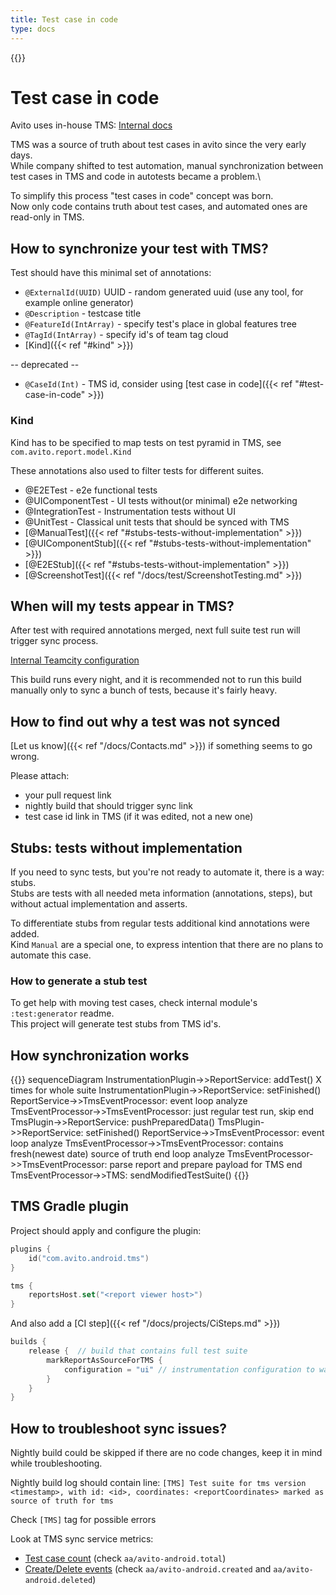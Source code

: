 ```yaml
---
title: Test case in code
type: docs
---
```


{{<avito page>}}

# Test case in code

Avito uses in-house TMS: [Internal docs](http://links.k.avito.ru/h)

TMS was a source of truth about test cases in avito since the very early days.\
While company shifted to test automation, manual synchronization between test cases in TMS and code in autotests became a problem.\

To simplify this process "test cases in code" concept was born.\
Now only code contains truth about test cases, and automated ones are read-only in TMS.

## How to synchronize your test with TMS?

Test should have this minimal set of annotations:
 - `@ExternalId(UUID)` UUID - random generated uuid (use any tool, for example online generator)
 - `@Description` - testcase title
 - `@FeatureId(IntArray)` - specify test's place in global features tree
 - `@TagId(IntArray)` - specify id's of team tag cloud
 - [Kind]({{< ref "#kind" >}})
 
-- deprecated --
 - `@CaseId(Int)` - TMS id, consider using [test case in code]({{< ref "#test-case-in-code" >}})

### Kind

Kind has to be specified to map tests on test pyramid in TMS, see `com.avito.report.model.Kind`

These annotations also used to filter tests for different suites.
 - @E2ETest - e2e functional tests
 - @UIComponentTest - UI tests without(or minimal) e2e networking
 - @IntegrationTest - Instrumentation tests without UI
 - @UnitTest - Classical unit tests that should be synced with TMS
 - [@ManualTest]({{< ref "#stubs-tests-without-implementation" >}})
 - [@UIComponentStub]({{< ref "#stubs-tests-without-implementation" >}})
 - [@E2EStub]({{< ref "#stubs-tests-without-implementation" >}})
 - [@ScreenshotTest]({{< ref "/docs/test/ScreenshotTesting.md" >}})

## When will my tests appear in TMS?

After test with required annotations merged, next full suite test run will trigger sync process.

[Internal Teamcity configuration](http://links.k.avito.ru/androidnightly)

This build runs every night, and it is recommended not to run this build manually only to sync a bunch of tests, because it's fairly heavy.

## How to find out why a test was not synced

[Let us know]({{< ref "/docs/Contacts.md" >}}) if something seems to go wrong.

Please attach:
 - your pull request link
 - nightly build that should trigger sync link
 - test case id link in TMS (if it was edited, not a new one)

## Stubs: tests without implementation

If you need to sync tests, but you're not ready to automate it, there is a way: stubs.\
Stubs are tests with all needed meta information (annotations, steps), but without actual implementation and asserts. 

To differentiate stubs from regular tests additional kind annotations were added.\
Kind `Manual` are a special one, to express intention that there are no plans to automate this case.

### How to generate a stub test

To get help with moving test cases, check internal module's `:test:generator` readme. \
This project will generate test stubs from TMS id's.

## How synchronization works

{{<mermaid>}}
sequenceDiagram
    InstrumentationPlugin->>ReportService: addTest() X times for whole suite
    InstrumentationPlugin->>ReportService: setFinished()
    ReportService->>TmsEventProcessor: event
    loop analyze
        TmsEventProcessor->>TmsEventProcessor: just regular test run, skip
    end
    TmsPlugin->>ReportService: pushPreparedData(<This is source of truth with timestamp>)
    TmsPlugin->>ReportService: setFinished()
    ReportService->>TmsEventProcessor: event
    loop analyze
        TmsEventProcessor->>TmsEventProcessor: contains fresh(newest date) source of truth
    end
    loop analyze
        TmsEventProcessor->>TmsEventProcessor: parse report and prepare payload for TMS
    end
    TmsEventProcessor->>TMS: sendModifiedTestSuite()
{{</mermaid>}}

## TMS Gradle plugin

Project should apply and configure the plugin:

```kotlin
plugins {
    id("com.avito.android.tms")
}

tms {
    reportsHost.set("<report viewer host>")
}
```

And also add a [CI step]({{< ref "/docs/projects/CiSteps.md" >}})

```kotlin
builds {
    release {  // build that contains full test suite
        markReportAsSourceForTMS {
            configuration = "ui" // instrumentation configuration to wait for
        }
    }
}
```

## How to troubleshoot sync issues?

Nightly build could be skipped if there are no code changes, keep it in mind while troubleshooting. 

Nightly build log should contain line: 
`[TMS] Test suite for tms version <timestamp>, with id: <id>, coordinates: <reportCoordinates> marked as source of truth for tms`

Check `[TMS]` tag for possible errors

Look at TMS sync service metrics:
 - [Test case count](http://links.k.avito.ru/androidtmscount) (check `aa/avito-android.total`)
 - [Create/Delete events](http://links.k.avito.ru/androidtmsevents) (check `aa/avito-android.created` and `aa/avito-android.deleted`)
